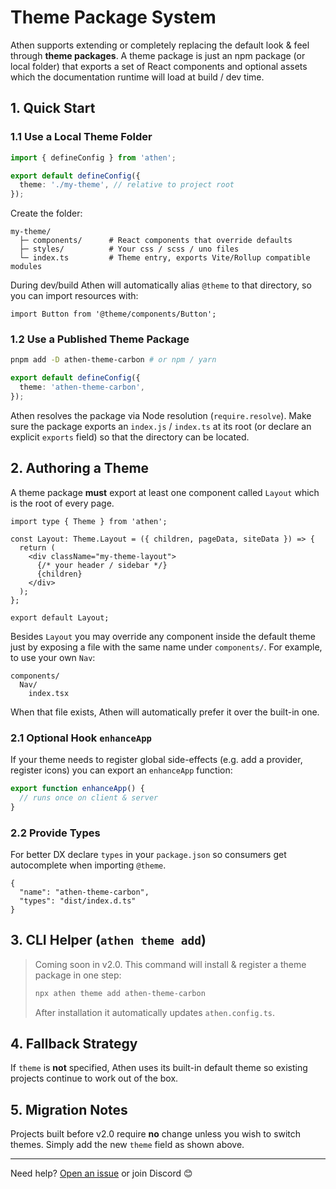 # Theme Package System

Athen supports extending or completely replacing the default look & feel through **theme packages**.
A theme package is just an npm package (or local folder) that exports a set of React components and optional assets which the documentation runtime will load at build / dev time.

## 1. Quick Start

### 1.1 Use a Local Theme Folder

```ts title="athen.config.ts"
import { defineConfig } from 'athen';

export default defineConfig({
  theme: './my-theme', // relative to project root
});
```

Create the folder:

```text
my-theme/
  ├─ components/      # React components that override defaults
  ├─ styles/          # Your css / scss / uno files
  └─ index.ts         # Theme entry, exports Vite/Rollup compatible modules
```

During dev/build Athen will automatically alias `@theme` to that directory, so you can import resources with:

```tsx
import Button from '@theme/components/Button';
```

### 1.2 Use a Published Theme Package

```bash
pnpm add -D athen-theme-carbon # or npm / yarn
```

```ts title="athen.config.ts"
export default defineConfig({
  theme: 'athen-theme-carbon',
});
```

Athen resolves the package via Node resolution (`require.resolve`).  Make sure the package exports an `index.js` / `index.ts` at its root (or declare an explicit `exports` field) so that the directory can be located.

## 2. Authoring a Theme

A theme package **must** export at least one component called `Layout` which is the root of every page.

```tsx title="my-theme/Layout.tsx"
import type { Theme } from 'athen';

const Layout: Theme.Layout = ({ children, pageData, siteData }) => {
  return (
    <div className="my-theme-layout">
      {/* your header / sidebar */}
      {children}
    </div>
  );
};

export default Layout;
```

Besides `Layout` you may override any component inside the default theme just by exposing a file with the same name under `components/`. For example, to use your own `Nav`:

```
components/
  Nav/
    index.tsx
```

When that file exists, Athen will automatically prefer it over the built-in one.

### 2.1 Optional Hook `enhanceApp`

If your theme needs to register global side-effects (e.g. add a provider, register icons) you can export an `enhanceApp` function:

```ts
export function enhanceApp() {
  // runs once on client & server
}
```

### 2.2 Provide Types

For better DX declare `types` in your `package.json` so consumers get autocomplete when importing `@theme`.

```jsonc
{
  "name": "athen-theme-carbon",
  "types": "dist/index.d.ts"
}
```

## 3. CLI Helper (`athen theme add`)

> Coming soon in v2.0.  This command will install & register a theme package in one step:
>
> ```bash
> npx athen theme add athen-theme-carbon
> ```
>
> After installation it automatically updates `athen.config.ts`.

## 4. Fallback Strategy

If `theme` is **not** specified, Athen uses its built-in default theme so existing projects continue to work out of the box.

## 5. Migration Notes

Projects built before v2.0 require **no** change unless you wish to switch themes.  Simply add the new `theme` field as shown above.

---

Need help?  [Open an issue](https://github.com/estjs/athen) or join Discord 😊
